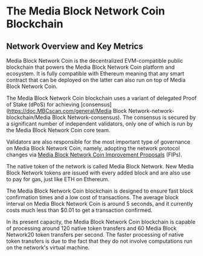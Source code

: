 # The Media Block Network Coin Blockchain

## Network Overview and Key Metrics

Media Block Network Coin is the decentralized EVM-compatible public blockchain that powers the Media Block Network Coin platform and ecosystem. It is fully compatible with Ethereum meaning that any smart contract that can be deployed on the latter can also run on top of Media Block Network Coin.

The Media Block Network Coin blockchain uses a variant of delegated Proof of Stake (dPoS) for achieving [consensus](https://doc.MBCscan.com/general/Media Block Network-network-blockchain/Media Block Network-consensus). The consensus is secured by a significant number of independent validators, only one of which is run by the Media Block Network Coin core team.

Validators are also responsible for the most important type of governance on Media Block Network Coin, namely, adopting the network protocol changes via [Media Block Network Coin Improvement Proposals](https://doc.MBCscan.com/general/fips) (FIPs). 

The native token of the network is called Media Block Network. New Media Block Network tokens are issued with every added block and are also use to pay for gas, just like ETH on Ethereum. 

The Media Block Network Coin blockchain is designed to ensure fast block confirmation times and a low cost of transactions. The average block interval on Media Block Network Coin is around 5 seconds, and it currently costs much less than $0.01 to get a transaction confirmed.

In its present capacity, the Media Block Network Coin blockchain is capable of processing around 120 native token transfers and 60 Media Block Network20 token transfers per second. The faster processing of native token transfers is due to the fact that they do not involve computations run on the network's virtual machine. 

